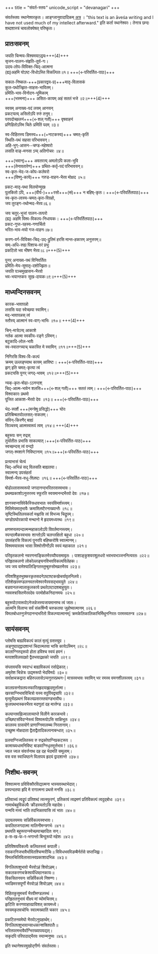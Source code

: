 +++
title = "संवर्त-स्तवः"
unicode_script = "devanagari"
+++

संवर्तस्तवः स्थानेश्वरकृतः। आङ्ग्लानुवादादिकम् [अत्र](https://www.vimarshafoundation.org/samvartastava) । "this text is an āveśa writing and I have not used much of my intellect afterward." इति कर्ता स्थानेश्वरः। तेनात्र छन्दः शब्दशास्त्रं चावलोक्येषत् परिष्कृतः।

## प्रातःसवनम्
जयति चिन्मय-विश्वमयाऽद्वयः+++(4)+++  
सृजन-पालन-संहृति-तूर्य-गः।    
उदय-लोप-विविक्त-चिद्-आत्मना  
(ह्य्)अहमि योऽष्ट-विधोऽस्ति विकल्पितः॥१॥ +++(←परिवर्तित-पाठः)+++  

सकल-निष्कल-+++(प्रकारद्वय-प्र)+++मातृ-विलासकं  
कुल-पथोज्झित-साहस-भावितम्।  
प्रमिति-भाव-विनोदन-भूमिकाम्  
+++(भस्मना)+++ असित-कायम् अहं सततं भजे ॥२॥+++(4)+++

स्वयम् अनाख्य-पदं लयम् आनयन्  
प्रकटयत्य् असितोऽपि रुरुं तनुम्।  
परपदोच्छलनं+++(←शल् गतौ)+++ वृषवाहनं  
प्रणिहितोऽस्मि चितेः प्रमितिं पदम् ॥३॥    

स्व-विहितस्य डिमस्य+++(=नाटकस्य)+++ चमत्-कृतिं  
स्थिति-पथं सहसा परिभावयन्।  
अहि-भुग्-आसन--चण्ड-महेश्वरो  
लसति वाङ्-मनसा ऽप्य् अतिगोचरः ॥४॥    

+++(भवान्)+++ अवतरत्य् अमलोऽपि कला-भुवि  
+++(तेनावतारेण)+++ प्रथित-कर्तृ-पदं परिभावयन्॥    
स्व-कृत-भेद-ज-कोप-कलेवरो  
+++(विष्णु-काये)+++ गरुड-वाहन-भैरव मोक्षद ॥५॥    

प्रकट-मातृ-पथा विलयोन्मुखः  
पुलकितो ऽपि, +++(वीर्य-)+++रसो+++(~~सं~~)+++ न बहिष्-कृतः। +++(←परिवर्तितपाठः)+++  
स्व-कृत-लास्य-चमत्-कृत-विग्रहो,  
जय तुरङ्ग-रथोन्मद-भैरव॥६॥    

जय चतुर्-भुज! पालन-तत्परो  
(ह्य्) अहमि विश्व-विकल्प-निधायकः। +++(←परिवर्तितपाठः)+++  
प्रकट-गुप्त-रहस्य-गणार्चितो  
भरित-भाव-मयो गज-वाहनः॥७॥    

करण-वर्ग-विविक्त-चिद्-उद्-द्रुतिमं
हरसि मान्त-हकारम् अनुत्तरम्॥    
सम्-अधि-रुह्य पिशाच-वरं प्रभुः  
प्रकटितो भव भीषण भैरव॥८॥+++(5)+++    

पुनर् अनाख्य-पथं विनिवर्तितः  
प्रमिति-मेय-सुमातृ-दशोज्झितः॥  
जयति पञ्चमुखासन-भैरवो  
भव-भयान्तकरः सुख-दायकः॥९॥+++(5)+++    



## माध्यन्दिनसवनम्

कारक-भावापन्नो  
लससि यदा स्वेच्छया स्वामिन्।  
मद्-भावापन्नस् त्वं  
स्तौस्य् आत्मानं स्व-वाग्-भाभिः ॥१०॥ +++(4)+++   

चिन्-मात्रेऽप्य् आकाशे  
नर्तक आत्मा स्वकीय-रङ्गे ऽस्मिन्।  
बटुकादि-लोल-भावैः  
स्व-स्वातन्त्र्याच् चकास्ति मे स्वामिन् ॥११॥+++(5)+++    


निगिरसि विश्व-वि-कल्पं  
क्रमम् उल्लङ्घ्याथ कायम् आविष्टः। +++(←परिवर्तित-पाठः)+++  
झग् इति चमत्-कृत्या त्वं  
प्रकटयसि पुनर् जगद्-भावम् ॥१२॥+++(5)+++    

न्यक्-कृत-षोढा-ऽऽनन्दश्  
चिद्-आत्म-भावेन शलसि+++(←शल् गतौ)+++ सततं त्वम्। +++(←परिवर्तित-पाठः)+++  
विश्वाकारः प्रथमो  
पूजित आकाश-भैरवो देवः ॥१३॥ +++(←परिवर्तित-पाठः)+++   


भेद-स्पर्शे +++(मन्त्रेषु प्रसिद्धो)+++ घोरः  
प्रतिबिम्बतयोल्लसत्-सकलम्।  
संविन्-किरणैर् बाह्यं  
सिञ्चस्य् आत्मस्वरूपं त्वम् ॥१४॥ +++(4)+++  

बहुरूपः सन् रुद्रस्  
तुर्यातीतः प्रभासि साकल्यात्।+++(←परिवर्तित-पाठः)+++  
स्वच्छन्दस् त्वं वन्द्यो  
जगत्-श्मशाने निविष्टानाम् ॥१५॥+++(←परिवर्तित-पाठः)+++    

प्रत्याभासं चेत्यं  
चिद्-अभिन्नं सद् विलसति बाह्यतया।  
स्वात्मन्य् उपसंहर्ता  
विमर्श-भैरव-वधू-श्लिष्टः ॥१६॥ +++(←परिवर्तित-पाठः)+++   

षोढोल्लासस्वरूपो जगदानन्दभरितरसस्वभावः।  
प्रथमप्रकाशोऽनुत्तरस्य स्फुरति स्वयमानन्दभैरवो देवः ॥१७॥    

ज्ञानस्वप्नाविवेकैस्त्रिधावभातः स्वयंविमर्शस्त्वम्।  
मितिमेयमातृभावैः क्रमाश्लिष्टैरनाख्यान्तैः ॥१८॥    
सृष्टिस्थितिलयकर्ता मथ्नासि त्वं विभज्य चिद्रूपम्।  
चण्डोग्रघोरकायो मन्थानो मे हृदयमध्यस्थः ॥१९॥    

क्षणमप्यस्पन्दात्मन्महाकालोऽपि विवर्तमानस्त्वम्।  
स्पन्दात्मैकस्वभावः शान्तोऽपि चलन्लक्षितो बहुधा ॥२०॥    
उपसंहरसि विकल्पं पुनरपि बहिष्करोषि स्वात्मानम्।  
विश्वमयास्तव भासा विश्वोत्तीर्णोऽपि स्वयं महाकाल ॥२१॥    


परिवृतकलनो नवरणनाङ्कितभैरव्यौघसमावृतः । 
पाशाङ्कुशवरशूलधरो भवभयभञ्जननित्यरतः ॥२२॥    
परिहृतकलनो लोकोल्लङ्घनविभवविकल्पविलेहकः।  
जय जय वामेश्यालिङ्गितस्तुम्बुरुसोमव्रतभैरव ॥२३॥    


रविशशिहुतभुक्करकृतसदनेऽष्टाष्टकखेचर्यावृतनिलये।  
रतिशेखरमण्डलनवतत्त्वेश्वरभैरवसद्भावयुते ॥२४॥    
बडवानलज्वालाकुलकाये प्रथतेऽष्टादशबाहुयुतः।  
नववक्त्रासितभैरवदेवः परमोक्षैकनिदानमयः ॥२५॥    


बहुरूपोऽप्यरूपोऽनेजन्नेजस्यजायमानश्च त्वं जातः।  
आत्मनि विलाप्य सर्वं संकर्षिण्यै चरुकतया जुहोष्यात्मानम् ॥२६॥    
विमलबोधतनुर्जगदानन्दभरितो विकल्प्यात्मानम्|
क्रमकेलिकालिकाभिर्मिथुननिरतः परमस्वतन्त्र ॥२७॥    


## सायंसवनम्

प्लोषसि बाह्यविकल्पं कालं मृत्युं ग्रसस्युग्र ।  
अङ्गुष्ठाद्द्वादशान्तं चिदात्मतया भासि कायेऽस्मिन् ॥२८॥    
कालाग्निरुद्ररूपो होता हविश्च स्वयं हवनं।  
मत्पाशविलयदक्षो द्वैतभयाद्रक्षको जयति ॥२९॥    


संप्लावयसि स्वदग्धं बाह्यविकल्पं रसोद्रेकात्।  
अमृतेश चिन्नेत्रः उद्यमरूपो भेदविमर्दः ॥३०॥    
सर्वाक्षचक्रद्वारा बहिरुल्लासेऽप्यनुत्तरप्रथन-|
मात्रस्वभावः स्वामिन् भर रमस्व वमनशीलस्त्वम् ॥३१॥    


कालग्रसनोग्रतपःस्फारितहृदयाह्लादमूर्त्तात्मा।  
खरसाग्निभावविचित्रो यस्य वपुर्वियद्व्यापि ॥३२॥    
मृत्युर्भेदप्रथनं विकल्पप्रसरस्तवाण्डभावौघः।  
कुलपथभास्करभैरव मदणुतां दह मार्त्तण्ड ॥३३॥    


कल्पान्तवह्निज्वालाव्याप्ते विलीने कारकभावे।  
उच्छिष्टसंविदग्नेस्त्वं विश्वरूपोऽसि साक्षिभूतः ॥३४॥    
कालस्य ग्रासयोगे प्राणाग्निमालम्ब्य निरतानाम्।  
उच्छुष्म मोक्षदाता द्वैताद्वैतादिकल्पनाबन्धात् ॥३५॥    


प्रलयाग्निज्वलितरूप रु रुद्रकोपाग्निप्रकटरूप ।  
कामाख्यधामनिविष्ट बाडवाग्निधृतमूर्त्तभाव ! ॥३६॥    
ज्वल ज्वल संवर्त्तनाथ दह दह भेदमतिं समूलाम्।  
वस वस स्वाधिष्ठाने विलापय हृदयं द्वादशान्ते ॥३७॥    



## निशीथ-सवनम्

विश्वात्मना प्रविविक्तैरविद्यात्मना भास्यवस्थाभेदात्।  
प्रस्पन्दतया हृदि मे रागात्मना प्रथसे मनसि ॥३८॥    


प्रतिवाच्यं त्वद्रूपं प्रतिशब्दं त्वत्स्फुरणं,
प्रतिकायं त्वद्रमणं प्रतिविकल्पं त्वदुद्बोधः ॥३९॥    
नामार्थबहुविकल्पैः क्रीडस्यतोऽसि महादेवः।  
यन्मयि मत्त्वं भाति तदभिन्नतयासि त्वं भातः ॥४०॥    


उदयलयमयः सन्निर्विकल्पस्वभावः।  
कवलितजगदात्मा मालिनीमन्त्रगर्भः ॥४१॥    
प्रथयति बहुरूपान्स्वेच्छयाच्छादितः सन्।  
ह-स-ख-फ-र-भगान्तो बिन्दुरूपो महेशः ॥४२॥    


प्रतिविषयविकल्पैः कल्पितस्त्वं कपाली।  
रसकरनिजभावैर्भावितश्चिन्मरीचिः॥ 
विविधभवविडम्बैर्नर्तसे सप्तजिह्वः।  
विमलचितिविलासात्स्वप्रकाशादभिन्नः ॥४३॥    


विगलितपशुभावो भैरवोऽहं शिवोऽहम्।  
सकलकरणचक्रेश्वर्यधिष्ठानकायः॥    
विकसितनयनः सन्निर्विकल्पे निषण्णः।  
भवडिमरसपूर्णो भैरवोऽहं शिवोऽहम् ॥४४॥    

विहितकुसुमचर्यं भैरवीमण्डलस्थं ।  
परिहृततनुभावं वीक्ष्य मां व्योमचित्तम्॥    
झटिति करणवाहात्प्राविशत् कायमध्ये।  
स्वयमकृतवचोभिः स्वात्मख्यातिं चकार ॥४५॥    


प्रकटितनवमेघो भैरवोऽनुग्रहार्थम्।  
विगलितपशुभावान्साधकान्शक्तिपातैः॥  
भरितपरमभावैर्वाग्भिरख्यापयद्यत्।  
सकृदपि परिपाठाद्भैरवः स्यान्मनुष्यः ॥४६॥    


इति स्थानेश्वरमुखोद्गीर्णः संवर्तस्तवः।  


